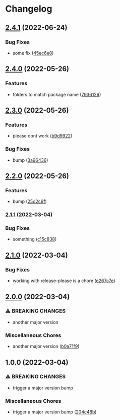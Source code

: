 # Changelog

## [2.4.1](https://github.com/tshowers-bt/scratch/compare/v2.4.0...v2.4.1) (2022-06-24)


### Bug Fixes

* some fix ([45ec6e8](https://github.com/tshowers-bt/scratch/commit/45ec6e8fc7df4c19e051e9fea114eca6fd4edcd7))

## [2.4.0](https://github.com/tshowers-bt/scratch/compare/v2.3.0...v2.4.0) (2022-05-26)


### Features

* folders to match package name ([7936126](https://github.com/tshowers-bt/scratch/commit/793612665a41a9fb3330f8e71f8bcae94d30617e))

## [2.3.0](https://github.com/tshowers-bt/scratch/compare/v2.2.0...v2.3.0) (2022-05-26)


### Features

* please dont work ([b9d9922](https://github.com/tshowers-bt/scratch/commit/b9d992235a3eda26e6fe704087f98a821eb40d84))


### Bug Fixes

* bump ([3a96436](https://github.com/tshowers-bt/scratch/commit/3a9643647d206c7a97e1768bf2eed9e516fc6f37))

## [2.2.0](https://github.com/tshowers-bt/scratch/compare/v2.1.1...v2.2.0) (2022-05-26)


### Features

* bump ([25d2c9f](https://github.com/tshowers-bt/scratch/commit/25d2c9f9d3e0d64efb095b00d745134808bf1cd9))

### [2.1.1](https://github.com/tshowers-bt/scratch/compare/v2.1.0...v2.1.1) (2022-03-04)


### Bug Fixes

* something ([c15c838](https://github.com/tshowers-bt/scratch/commit/c15c838ced3fcdb468a326eb29ea8fc967a242be))

## [2.1.0](https://github.com/tshowers-bt/scratch/compare/v2.0.0...v2.1.0) (2022-03-04)


### Bug Fixes

* working with release-please is a chore ([e267c7e](https://github.com/tshowers-bt/scratch/commit/e267c7e50a2a83cc69b4bee09918a5bc57e674d5))

## [2.0.0](https://github.com/tshowers-bt/scratch/compare/v1.0.0...v2.0.0) (2022-03-04)


### ⚠ BREAKING CHANGES

* another major version

### Miscellaneous Chores

* another major version ([b0a71f9](https://github.com/tshowers-bt/scratch/commit/b0a71f92e7b1bb5107e6bad21e4746e0264f1e98))

## 1.0.0 (2022-03-04)


### ⚠ BREAKING CHANGES

* trigger a major version bump

### Miscellaneous Chores

* trigger a major version bump ([204c48b](https://github.com/tshowers-bt/scratch/commit/204c48bac48926b4fb269a55dd4941b0da10acc4))
